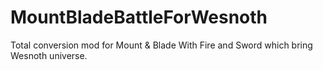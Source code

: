 # MountBladeBattleForWesnoth
Total conversion mod for Mount &amp; Blade With Fire and Sword which bring Wesnoth universe.

